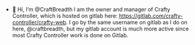 - 👋 Hi, I’m @CraftBreadth
I am the owner and manager of Crafty Controller, which is hosted on gitlab here: https://gitlab.com/crafty-controller/crafty-web.
I go by the same username on gitlab as I do on here, @craftbreadth, but my gitlab account is much more active since most Crafty Controller work is done on Gitlab.

<!---
CraftBreadth/CraftBreadth is a ✨ special ✨ repository because its `README.md` (this file) appears on your GitHub profile.
You can click the Preview link to take a look at your changes.
--->

